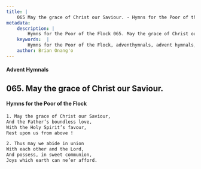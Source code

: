 ```yaml
---
title: |
    065 May the grace of Christ our Saviour. - Hymns for the Poor of the Flock
metadata:
    description: |
        Hymns for the Poor of the Flock 065. May the grace of Christ our Saviour.. May the grace of Christ our Saviour, And the Father’s boundless love,  With the Holy Spirit’s favour, Rest upon us from above ! 
    keywords:  |
        Hymns for the Poor of the Flock, adventhymnals, advent hymnals, May the grace of Christ our Saviour., May the grace of Christ our Saviour,, 
    author: Brian Onang'o
---
```


#### Advent Hymnals
## 065. May the grace of Christ our Saviour.
####  Hymns for the Poor of the Flock

```txt
1. May the grace of Christ our Saviour,
And the Father’s boundless love, 
With the Holy Spirit’s favour,
Rest upon us from above !

2. Thus may we abide in union
With each other and the Lord,
And possess, in sweet communion, 
Joys which earth can ne’er afford.
```